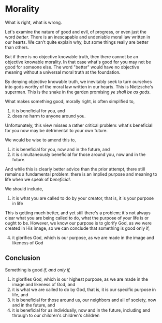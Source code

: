 # Morality

What is right, what is wrong.

Let's examine the nature of good and evil, of progress, or even just the word *better*.
There is an inescapable and undeniable moral law written in our hearts.
We can't quite explain why, but some things really are better than others.

But if there is no objective knowable truth, then there cannot be an objective knowable morality. In that case what's good for you may not be good for someone else.
The word "better" would have no objective meaning without a universal moral truth at the foundation.

By denying objective knowable truth, we inevitably seek to turn ourselves into gods worthy of the moral law written in our hearts. This is Nietzsche's superman. This is the snake in the garden promising *ye shall be as gods*.

What makes something good, morally right, is often simplified to,

1. it is beneficial for you, and
2. does no harm to anyone around you.

Unfortunately, this view misses a rather critical problem: what's beneficial for you now may be detrimental to your own future.

We would be wise to amend this to,

1. it is beneficial for you, now and in the future, and
2. it is simultaneously beneficial for those around you, now and in the future.

And while this is clearly better advice than the prior attempt, there still remains a fundamental problem: there is an implied purpose and meaning to life when we speak of *beneficial*.

We should include,

1. it is what you are called to do by your creator, that is, it is your purpose in life

This is getting much better, and yet still there's a problem; it's not always clear what you are being called to do, what the purpose of your life is or ought to be. However, we know our purpose is to glorify God, as we were created in His image, so we can conclude that something is good only if,

4. it glorifies God, which is our purpose, as we are made in the image and likeness of God




## Conclusion

Something is good *if, and only if,*

1. it glorifies God, which is our highest purpose, as we are made in the image and likeness of God, and
2. it is what we are called to do by God, that is, it is our specific purpose in life, and
3. it is beneficial for those around us, our neighbors and all of society, now and in the future, and
4. it is beneficial for us individually, now and in the future, including and through to our children's children's children













